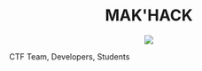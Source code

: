 <h1 align="center">MAK'HACK</h1>

<p align="center">
  <img src="https://i.ibb.co/Jx9rcyV/MAK-HACK-TEAM-Imgur.gif" />
</p>

CTF Team, Developers, Students
